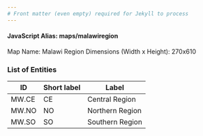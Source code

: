 ```yaml
---
# Front matter (even empty) required for Jekyll to process
---
```


#### JavaScript Alias: maps/malawiregion

Map Name: Malawi Region
Dimensions (Width x Height): 270x610

### List of Entities

| ID    | Short label | Label           |
| ----- | ----------- | --------------- |
| MW.CE | CE          | Central Region  |
| MW.NO | NO          | Northern Region |
| MW.SO | SO          | Southern Region |
